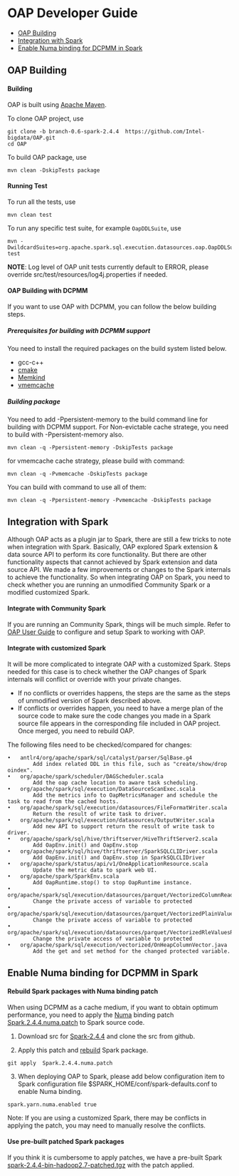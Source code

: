 # OAP Developer Guide

* [OAP Building](#OAP-Building)
* [Integration with Spark](#integration-with-spark)
* [Enable Numa binding for DCPMM in Spark](#enable-numa-binding-for-dcpmm-in-spark)



## OAP Building

#### Building
OAP is built using [Apache Maven](http://maven.apache.org/).

To clone OAP project, use

```
git clone -b branch-0.6-spark-2.4.4  https://github.com/Intel-bigdata/OAP.git
cd OAP
```

To build OAP package, use

```
mvn clean -DskipTests package
```

#### Running Test

To run all the tests, use
```
mvn clean test
```
To run any specific test suite, for example `OapDDLSuite`, use
```
mvn -DwildcardSuites=org.apache.spark.sql.execution.datasources.oap.OapDDLSuite test
```
**NOTE**: Log level of OAP unit tests currently default to ERROR, please override src/test/resources/log4j.properties if needed.


#### OAP Building with DCPMM

If you want to use OAP with DCPMM,  you can follow the below building steps.

##### Prerequisites for building with DCPMM support

You  need to install the required packages on the build system listed below.

- gcc-c++
- [cmake](https://help.directadmin.com/item.php?id=494)
- [Memkind](https://github.com/memkind/memkind)
- [vmemcache](https://github.com/pmem/vmemcache)


##### Building package
You need to add -Ppersistent-memory to the build command line for building with DCPMM support. For Non-evictable cache stratege, you need to build with -Ppersistent-memory also.
```
mvn clean -q -Ppersistent-memory -DskipTests package
```
for vmemcache cache strategy, please build with command:
```
mvn clean -q -Pvmemcache -DskipTests package
```
You can build with command to use all of them:
```
mvn clean -q -Ppersistent-memory -Pvmemcache -DskipTests package
```

## Integration with Spark

Although OAP acts as a plugin jar to Spark, there are still a few tricks to note when integration with Spark. Basically, OAP explored Spark extension & data source API to perform its core functionality. But there are other functionality aspects that cannot achieved by Spark extension and data source API. We made a few improvements or changes to the Spark internals to achieve the functionality. So when integrating OAP on Spark, you need to check whether you are running an unmodified Community Spark or a modified customized Spark.

#### Integrate with Community Spark

If you are running an Community Spark, things will be much simple. Refer to [OAP User Guide](OAP-User-Guide.md) to configure and setup Spark to working with OAP.

#### Integrate with customized Spark

It will be more complicated to integrate OAP with a customized Spark. Steps needed for this case is to check whether the OAP changes of Spark internals will conflict or override with your private changes. 
- If no conflicts or overrides happens, the steps are the same as the steps of unmodified version of Spark described above. 
- If conflicts or overrides happen, you need to have a merge plan of the source code to make sure the code changes you made in a Spark source file appears in the corresponding file included in OAP project. Once merged, you need to rebuild OAP.

The following files need to be checked/compared for changes:

```
•	antlr4/org/apache/spark/sql/catalyst/parser/SqlBase.g4  
		Add index related DDL in this file, such as "create/show/drop oindex". 
•	org/apache/spark/scheduler/DAGScheduler.scala           
		Add the oap cache location to aware task scheduling.
•	org/apache/spark/sql/execution/DataSourceScanExec.scala   
		Add the metrics info to OapMetricsManager and schedule the task to read from the cached hosts.
•	org/apache/spark/sql/execution/datasources/FileFormatWriter.scala
		Return the result of write task to driver.
•	org/apache/spark/sql/execution/datasources/OutputWriter.scala  
		Add new API to support return the result of write task to driver.
•	org/apache/spark/sql/hive/thriftserver/HiveThriftServer2.scala
		Add OapEnv.init() and OapEnv.stop
•	org/apache/spark/sql/hive/thriftserver/SparkSQLCLIDriver.scala
		Add OapEnv.init() and OapEnv.stop in SparkSQLCLIDriver
•	org/apache/spark/status/api/v1/OneApplicationResource.scala    
		Update the metric data to spark web UI.
•	org/apache/spark/SparkEnv.scala
		Add OapRuntime.stop() to stop OapRuntime instance.
•	org/apache/spark/sql/execution/datasources/parquet/VectorizedColumnReader.java
		Change the private access of variable to protected
•	org/apache/spark/sql/execution/datasources/parquet/VectorizedPlainValuesReader.java
		Change the private access of variable to protected
•	org/apache/spark/sql/execution/datasources/parquet/VectorizedRleValuesReader.java
		Change the private access of variable to protected
•	org/apache/spark/sql/execution/vectorized/OnHeapColumnVector.java
		Add the get and set method for the changed protected variable.
```

## Enable Numa binding for DCPMM in Spark

#### Rebuild Spark packages with Numa binding patch 

When using DCPMM as a cache medium, if you want to obtain optimum performance, you need to apply the [Numa](https://www.kernel.org/doc/html/v4.18/vm/numa.html) binding patch [Spark.2.4.4.numa.patch](./Spark.2.4.4.numa.patch) to Spark source code.

1. Download src for [Spark-2.4.4](https://archive.apache.org/dist/spark/spark-2.4.4/spark-2.4.4.tgz) and clone the src from github.

2. Apply this patch and [rebuild](https://spark.apache.org/docs/latest/building-spark.html) Spark package.

```
git apply  Spark.2.4.4.numa.patch
```

3. When deploying OAP to Spark, please add below configuration item to Spark configuration file $SPARK_HOME/conf/spark-defaults.conf to enable Numa binding.

```
spark.yarn.numa.enabled true 
```
Note: If you are using a customized Spark, there may be conflicts in applying the patch, you may need to manually resolve the conflicts.

#### Use pre-built patched Spark packages 

If you think it is cumbersome to apply patches, we have a pre-built Spark [spark-2.4.4-bin-hadoop2.7-patched.tgz](https://github.com/Intel-bigdata/OAP/releases/download/v0.7.0-spark-2.4.4/spark-2.4.4-bin-hadoop2.7-patched.tgz) with the patch applied.



